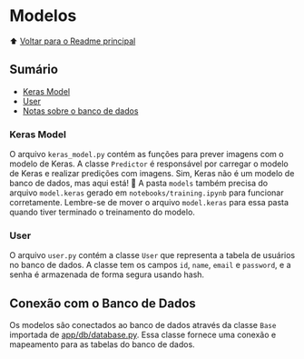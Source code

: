 # Modelos

⬆️ [Voltar para o Readme principal ](../../README.md)

## Sumário

- [Keras Model](#keras-model)
- [User](#user)
- [Notas sobre o banco de dados](../db/README.md#nota-sobre-o-banco-de-dados)

### Keras Model

O arquivo `keras_model.py` contém as funções para prever imagens com o modelo de Keras. A classe `Predictor` é responsável por carregar o modelo de Keras e realizar predições com imagens. Sim, Keras não é um modelo de banco de dados, mas aqui está! 🤔
A pasta `models` também precisa do arquivo `model.keras` gerado em `notebooks/training.ipynb` para funcionar corretamente. Lembre-se de mover o arquivo `model.keras` para essa pasta quando tiver terminado o treinamento do modelo.

### User

O arquivo `user.py` contém a classe `User` que representa a tabela de usuários no banco de dados. A classe tem os campos `id`, `name`, `email` e `password`, e a senha é armazenada de forma segura usando hash.

## Conexão com o Banco de Dados

Os modelos são conectados ao banco de dados através da classe `Base` importada de [app/db/database.py](../db/README.md). Essa classe fornece uma conexão e mapeamento para as tabelas do banco de dados.
